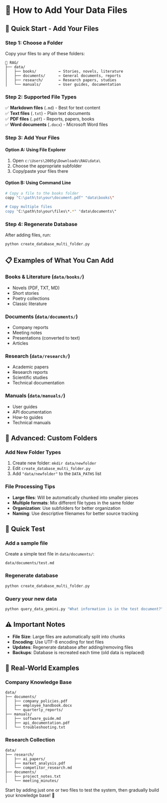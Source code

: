 # 📁 How to Add Your Data Files

## 🎯 Quick Start - Add Your Files

### Step 1: Choose a Folder

Copy your files to any of these folders:

```text
📁 RAG/
├── data/
│   ├── books/          ← Stories, novels, literature
│   ├── documents/      ← General documents, reports
│   ├── research/       ← Research papers, studies
│   └── manuals/        ← User guides, documentation
```

### Step 2: Supported File Types

✅ **Markdown files** (`.md`) - Best for text content  
✅ **Text files** (`.txt`) - Plain text documents  
✅ **PDF files** (`.pdf`) - Reports, papers, books  
✅ **Word documents** (`.docx`) - Microsoft Word files

### Step 3: Add Your Files

#### Option A: Using File Explorer

1. Open `c:\Users\2005g\Downloads\RAG\data\`
2. Choose the appropriate subfolder
3. Copy/paste your files there

#### Option B: Using Command Line

```bash
# Copy a file to the books folder
copy "C:\path\to\your\document.pdf" "data\books\"

# Copy multiple files
copy "C:\path\to\your\files\*.*" "data\documents\"
```

### Step 4: Regenerate Database

After adding files, run:

```bash
python create_database_multi_folder.py
```

## 📋 Examples of What You Can Add

### Books & Literature (`data/books/`)

- Novels (PDF, TXT, MD)
- Short stories
- Poetry collections
- Classic literature

### Documents (`data/documents/`)

- Company reports
- Meeting notes
- Presentations (converted to text)
- Articles

### Research (`data/research/`)

- Academic papers
- Research reports
- Scientific studies
- Technical documentation

### Manuals (`data/manuals/`)

- User guides
- API documentation
- How-to guides
- Technical manuals

## 🔧 Advanced: Custom Folders

### Add New Folder Types

1. Create new folder: `mkdir data/newfolder`
2. Edit `create_database_multi_folder.py`
3. Add `"data/newfolder"` to the `DATA_PATHS` list

### File Processing Tips

- **Large files**: Will be automatically chunked into smaller pieces
- **Multiple formats**: Mix different file types in the same folder
- **Organization**: Use subfolders for better organization
- **Naming**: Use descriptive filenames for better source tracking

## 🚀 Quick Test

### Add a sample file

Create a simple text file in `data/documents/`:

```text
data/documents/test.md
```

### Regenerate database

```bash
python create_database_multi_folder.py
```

### Query your new data

```bash
python query_data_gemini.py "What information is in the test document?"
```

## ⚠️ Important Notes

- **File Size**: Large files are automatically split into chunks
- **Encoding**: Use UTF-8 encoding for text files
- **Updates**: Regenerate database after adding/removing files
- **Backups**: Database is recreated each time (old data is replaced)

## 🎯 Real-World Examples

### Company Knowledge Base

```text
data/
├── documents/
│   ├── company_policies.pdf
│   ├── employee_handbook.docx
│   └── quarterly_reports/
├── manuals/
│   ├── software_guide.md
│   ├── api_documentation.pdf
│   └── troubleshooting.txt
```

### Research Collection

```text
data/
├── research/
│   ├── ai_papers/
│   ├── market_analysis.pdf
│   └── competitor_research.md
├── documents/
│   ├── project_notes.txt
│   └── meeting_minutes/
```

Start by adding just one or two files to test the system, then gradually build your knowledge base! 🚀
